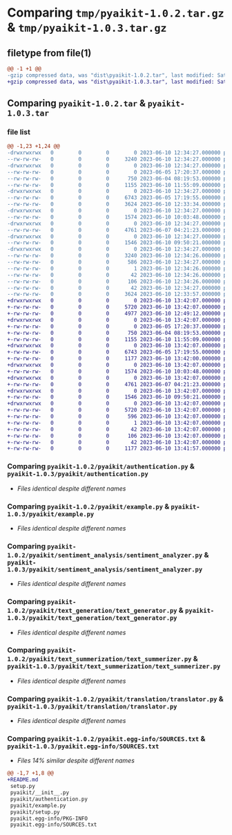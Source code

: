 # Comparing `tmp/pyaikit-1.0.2.tar.gz` & `tmp/pyaikit-1.0.3.tar.gz`

## filetype from file(1)

```diff
@@ -1 +1 @@
-gzip compressed data, was "dist\pyaikit-1.0.2.tar", last modified: Sat Jun 10 12:34:27 2023, max compression
+gzip compressed data, was "dist\pyaikit-1.0.3.tar", last modified: Sat Jun 10 13:42:07 2023, max compression
```

## Comparing `pyaikit-1.0.2.tar` & `pyaikit-1.0.3.tar`

### file list

```diff
@@ -1,23 +1,24 @@
-drwxrwxrwx   0        0        0        0 2023-06-10 12:34:27.000000 pyaikit-1.0.2/
--rw-rw-rw-   0        0        0     3240 2023-06-10 12:34:27.000000 pyaikit-1.0.2/PKG-INFO
-drwxrwxrwx   0        0        0        0 2023-06-10 12:34:27.000000 pyaikit-1.0.2/pyaikit/
--rw-rw-rw-   0        0        0        0 2023-06-05 17:20:37.000000 pyaikit-1.0.2/pyaikit/__init__.py
--rw-rw-rw-   0        0        0      750 2023-06-04 08:19:53.000000 pyaikit-1.0.2/pyaikit/authentication.py
--rw-rw-rw-   0        0        0     1155 2023-06-10 11:55:09.000000 pyaikit-1.0.2/pyaikit/example.py
-drwxrwxrwx   0        0        0        0 2023-06-10 12:34:27.000000 pyaikit-1.0.2/pyaikit/sentiment_analysis/
--rw-rw-rw-   0        0        0     6743 2023-06-05 17:19:55.000000 pyaikit-1.0.2/pyaikit/sentiment_analysis/sentiment_analyzer.py
--rw-rw-rw-   0        0        0     3624 2023-06-10 12:33:34.000000 pyaikit-1.0.2/pyaikit/setup.py
-drwxrwxrwx   0        0        0        0 2023-06-10 12:34:27.000000 pyaikit-1.0.2/pyaikit/text_generation/
--rw-rw-rw-   0        0        0     1574 2023-06-10 10:03:48.000000 pyaikit-1.0.2/pyaikit/text_generation/text_generator.py
-drwxrwxrwx   0        0        0        0 2023-06-10 12:34:27.000000 pyaikit-1.0.2/pyaikit/text_summerization/
--rw-rw-rw-   0        0        0     4761 2023-06-07 04:21:23.000000 pyaikit-1.0.2/pyaikit/text_summerization/text_summerizer.py
-drwxrwxrwx   0        0        0        0 2023-06-10 12:34:27.000000 pyaikit-1.0.2/pyaikit/translation/
--rw-rw-rw-   0        0        0     1546 2023-06-10 09:50:21.000000 pyaikit-1.0.2/pyaikit/translation/translator.py
-drwxrwxrwx   0        0        0        0 2023-06-10 12:34:27.000000 pyaikit-1.0.2/pyaikit.egg-info/
--rw-rw-rw-   0        0        0     3240 2023-06-10 12:34:26.000000 pyaikit-1.0.2/pyaikit.egg-info/PKG-INFO
--rw-rw-rw-   0        0        0      586 2023-06-10 12:34:27.000000 pyaikit-1.0.2/pyaikit.egg-info/SOURCES.txt
--rw-rw-rw-   0        0        0        1 2023-06-10 12:34:26.000000 pyaikit-1.0.2/pyaikit.egg-info/dependency_links.txt
--rw-rw-rw-   0        0        0       42 2023-06-10 12:34:26.000000 pyaikit-1.0.2/pyaikit.egg-info/requires.txt
--rw-rw-rw-   0        0        0      106 2023-06-10 12:34:26.000000 pyaikit-1.0.2/pyaikit.egg-info/top_level.txt
--rw-rw-rw-   0        0        0       42 2023-06-10 12:34:27.000000 pyaikit-1.0.2/setup.cfg
--rw-rw-rw-   0        0        0     3624 2023-06-10 12:33:57.000000 pyaikit-1.0.2/setup.py
+drwxrwxrwx   0        0        0        0 2023-06-10 13:42:07.000000 pyaikit-1.0.3/
+-rw-rw-rw-   0        0        0     5720 2023-06-10 13:42:07.000000 pyaikit-1.0.3/PKG-INFO
+-rw-rw-rw-   0        0        0     4977 2023-06-10 12:49:12.000000 pyaikit-1.0.3/README.md
+drwxrwxrwx   0        0        0        0 2023-06-10 13:42:07.000000 pyaikit-1.0.3/pyaikit/
+-rw-rw-rw-   0        0        0        0 2023-06-05 17:20:37.000000 pyaikit-1.0.3/pyaikit/__init__.py
+-rw-rw-rw-   0        0        0      750 2023-06-04 08:19:53.000000 pyaikit-1.0.3/pyaikit/authentication.py
+-rw-rw-rw-   0        0        0     1155 2023-06-10 11:55:09.000000 pyaikit-1.0.3/pyaikit/example.py
+drwxrwxrwx   0        0        0        0 2023-06-10 13:42:07.000000 pyaikit-1.0.3/pyaikit/sentiment_analysis/
+-rw-rw-rw-   0        0        0     6743 2023-06-05 17:19:55.000000 pyaikit-1.0.3/pyaikit/sentiment_analysis/sentiment_analyzer.py
+-rw-rw-rw-   0        0        0     1177 2023-06-10 13:42:00.000000 pyaikit-1.0.3/pyaikit/setup.py
+drwxrwxrwx   0        0        0        0 2023-06-10 13:42:07.000000 pyaikit-1.0.3/pyaikit/text_generation/
+-rw-rw-rw-   0        0        0     1574 2023-06-10 10:03:48.000000 pyaikit-1.0.3/pyaikit/text_generation/text_generator.py
+drwxrwxrwx   0        0        0        0 2023-06-10 13:42:07.000000 pyaikit-1.0.3/pyaikit/text_summerization/
+-rw-rw-rw-   0        0        0     4761 2023-06-07 04:21:23.000000 pyaikit-1.0.3/pyaikit/text_summerization/text_summerizer.py
+drwxrwxrwx   0        0        0        0 2023-06-10 13:42:07.000000 pyaikit-1.0.3/pyaikit/translation/
+-rw-rw-rw-   0        0        0     1546 2023-06-10 09:50:21.000000 pyaikit-1.0.3/pyaikit/translation/translator.py
+drwxrwxrwx   0        0        0        0 2023-06-10 13:42:07.000000 pyaikit-1.0.3/pyaikit.egg-info/
+-rw-rw-rw-   0        0        0     5720 2023-06-10 13:42:07.000000 pyaikit-1.0.3/pyaikit.egg-info/PKG-INFO
+-rw-rw-rw-   0        0        0      596 2023-06-10 13:42:07.000000 pyaikit-1.0.3/pyaikit.egg-info/SOURCES.txt
+-rw-rw-rw-   0        0        0        1 2023-06-10 13:42:07.000000 pyaikit-1.0.3/pyaikit.egg-info/dependency_links.txt
+-rw-rw-rw-   0        0        0       42 2023-06-10 13:42:07.000000 pyaikit-1.0.3/pyaikit.egg-info/requires.txt
+-rw-rw-rw-   0        0        0      106 2023-06-10 13:42:07.000000 pyaikit-1.0.3/pyaikit.egg-info/top_level.txt
+-rw-rw-rw-   0        0        0       42 2023-06-10 13:42:07.000000 pyaikit-1.0.3/setup.cfg
+-rw-rw-rw-   0        0        0     1177 2023-06-10 13:41:57.000000 pyaikit-1.0.3/setup.py
```

### Comparing `pyaikit-1.0.2/pyaikit/authentication.py` & `pyaikit-1.0.3/pyaikit/authentication.py`

 * *Files identical despite different names*

### Comparing `pyaikit-1.0.2/pyaikit/example.py` & `pyaikit-1.0.3/pyaikit/example.py`

 * *Files identical despite different names*

### Comparing `pyaikit-1.0.2/pyaikit/sentiment_analysis/sentiment_analyzer.py` & `pyaikit-1.0.3/pyaikit/sentiment_analysis/sentiment_analyzer.py`

 * *Files identical despite different names*

### Comparing `pyaikit-1.0.2/pyaikit/text_generation/text_generator.py` & `pyaikit-1.0.3/pyaikit/text_generation/text_generator.py`

 * *Files identical despite different names*

### Comparing `pyaikit-1.0.2/pyaikit/text_summerization/text_summerizer.py` & `pyaikit-1.0.3/pyaikit/text_summerization/text_summerizer.py`

 * *Files identical despite different names*

### Comparing `pyaikit-1.0.2/pyaikit/translation/translator.py` & `pyaikit-1.0.3/pyaikit/translation/translator.py`

 * *Files identical despite different names*

### Comparing `pyaikit-1.0.2/pyaikit.egg-info/SOURCES.txt` & `pyaikit-1.0.3/pyaikit.egg-info/SOURCES.txt`

 * *Files 14% similar despite different names*

```diff
@@ -1,7 +1,8 @@
+README.md
 setup.py
 pyaikit/__init__.py
 pyaikit/authentication.py
 pyaikit/example.py
 pyaikit/setup.py
 pyaikit.egg-info/PKG-INFO
 pyaikit.egg-info/SOURCES.txt
```

